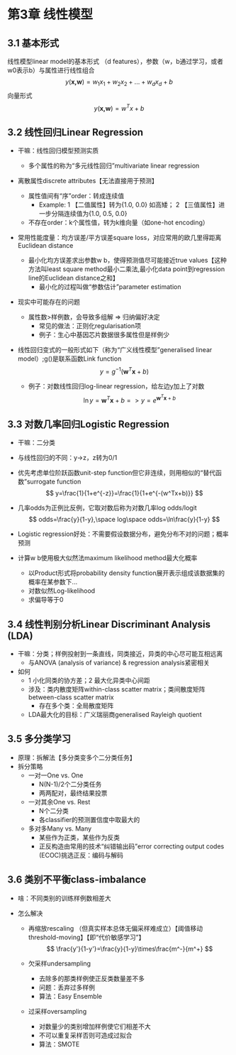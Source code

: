 # 第3章 线性模型



## 3.1 基本形式

线性模型linear model的基本形式 （d features），参数（w，b通过学习，或者w0表示b）与属性进行线性组合
$$
y(\textbf{x,w})=w_1x_1+w_2x_2+...+w_dx_d+b
$$
向量形式
$$
y(\textbf{x,w})=w^Tx+b
$$


## 3.2 线性回归Linear Regression

- 干嘛：线性回归模型预测实质

  - 多个属性的称为“多元线性回归”multivariate linear regression

- 离散属性discrete attributes【无法直接用于预测】

  - 属性值间有“序”order：转成连续值
    - Example: 1 【二值属性】转为{1.0, 0.0} 如高矮； 2 【三值属性】进一步分隔连续值为{1.0, 0.5, 0.0}
  - 不存在order：k个属性值，转为k维向量（如one-hot encoding）

- 常用性能度量：均方误差/平方误差square loss，对应常用的欧几里得距离Euclidean distance

  - 最小化均方误差求出参数w b，使得预测值尽可能接近true values【这种方法叫least square method最小二乘法,最小化data point到regression line的Euclidean distance之和】
    - 最小化的过程叫做“参数估计”parameter estimation

- 现实中可能存在的问题

  - 属性数>样例数，会导致多组解 => 归纳偏好决定
    - 常见的做法：正则化regularisation项
    - 例子：生心中基因芯片数据很多属性但是样例少

- 线性回归变式的一般形式如下（称为“广义线性模型”generalised linear model）;g()是联系函数Link function
  $$
  y=g^{-1}(\textbf{w}^T\textbf{x}+b)
  $$

  - 例子：对数线性回归log-linear regression，给左边y加上了对数
    $$
    \ln{y}=\textbf{w}^T\textbf{x}+b => y=e^{\textbf{w}^T\textbf{x}+b}
    $$



## 3.3 对数几率回归Logistic Regression

- 干嘛：二分类

- 与线性回归的不同：y->z，z转为0/1

- 优先考虑单位阶跃函数unit-step function但它非连续，则用相似的“替代函数”surrogate function
  $$
  y=\frac{1}{1+e^{-z}}=\frac{1}{1+e^{-(w^Tx+b)}}
  $$
  

- 几率odds为正例比反例，它取对数后称为对数几率log odds/logit
  $$
  odds=\frac{y}{1-y},\space log\space odds=\ln\frac{y}{1-y}
  $$

-  Logistic regression好处：不需要假设数据分布，避免分布不对的问题；概率预测

- 计算w b使用极大似然法maximum likelihood method最大化概率

  - 以Product形式将probability density function展开表示组成该数据集的概率在某参数下...
  - 对数似然Log-likelihood
  - 求偏导等于0



## 3.4 线性判别分析Linear Discriminant Analysis (LDA)

- 干嘛：分类；样例投射到一条直线，同类接近，异类的中心尽可能互相远离
  - 与ANOVA (analysis of variance) & regression analysis紧密相关
- 如何
  - 1 小化同类的协方差；2 最大化异类中心间距
  - 涉及：类内散度矩阵within-class scatter matrix；类间散度矩阵between-class scatter matrix
    - 存在多个类：全局散度矩阵
  - LDA最大化的目标：广义瑞丽商generalised Rayleigh quotient



## 3.5 多分类学习

- 原理：拆解法【多分类变多个二分类任务】
- 拆分策略
  - 一对一One vs. One
    - N(N-1)/2个二分类任务
    - 两两配对，最终结果投票
  - 一对其余One vs. Rest
    - N个二分类
    - 各classifier的预测置信度中取最大的
  - 多对多Many vs. Many
    - 某些作为正类，某些作为反类
    - 正反构造由常用的技术“纠错输出码”error correcting output codes (ECOC)挑选正反：编码与解码



## 3.6 类别不平衡class-imbalance

- 啥：不同类别的训练样例数相差大

- 怎么解决

  - 再缩放rescaling （但真实样本总体无偏采样难成立）【阈值移动threshold-moving】【即“代价敏感学习”】
    $$
    \frac{y'}{1-y'}=\frac{y}{1-y}\times\frac{m^-}{m^+}
    $$
    

  - 欠采样undersampling
    - 去除多的那类样例使正反类数量差不多
    - 问题：丢弃过多样例
    - 算法：Easy Ensemble
  - 过采样oversampling
    - 对数量少的类别增加样例使它们相差不大
    - 不可以重复采样否则可造成过拟合
    - 算法：SMOTE
